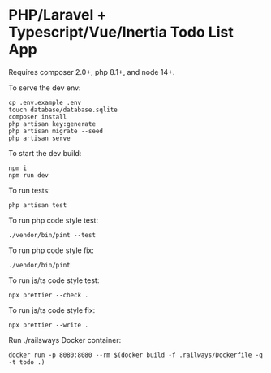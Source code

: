 # PHP/Laravel + Typescript/Vue/Inertia Todo List App

Requires composer 2.0+, php 8.1+, and node 14+.

To serve the dev env:
```
cp .env.example .env
touch database/database.sqlite
composer install
php artisan key:generate
php artisan migrate --seed
php artisan serve
```

To start the dev build:
```
npm i
npm run dev
```
To run tests:
```
php artisan test
```

To run php code style test:
```
./vendor/bin/pint --test
```

To run php code style fix:
```
./vendor/bin/pint
```

To run js/ts code style test:
```
npx prettier --check .
```

To run js/ts code style fix:
```
npx prettier --write .
```

Run ./railsways Docker container:
```
docker run -p 8080:8080 --rm $(docker build -f .railways/Dockerfile -q -t todo .)
```
